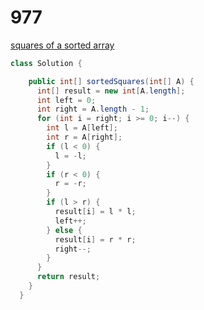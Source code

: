 # 977

[squares of a sorted array](https://leetcode-cn.com/problems/squares-of-a-sorted-array/)

```java
class Solution {

    public int[] sortedSquares(int[] A) {
      int[] result = new int[A.length];
      int left = 0;
      int right = A.length - 1;
      for (int i = right; i >= 0; i--) {
        int l = A[left];
        int r = A[right];
        if (l < 0) {
          l = -l;
        }
        if (r < 0) {
          r = -r;
        }
        if (l > r) {
          result[i] = l * l;
          left++;
        } else {
          result[i] = r * r;
          right--;
        }
      }
      return result;
    }
  }
```